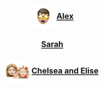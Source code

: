 <h2 align="center"><img src="assets/images/alex.png" align="center" width="64" > <a href="alex.md">Alex</a></h2>

<h2 align="center"><a href="sarah.md">Sarah</a></h2>

<h2 align="center"><img src="assets/images/chelsea-elise.png" align="center" width="64" > <a href="chelsea-elise.md">Chelsea and Elise</a></h2>
